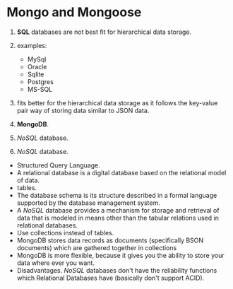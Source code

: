 # Mongo and Mongoose

1. **SQL** databases are not best fit for hierarchical data storage.

2. examples:
   * MySql
   * Oracle
   * Sqlite
   * Postgres
   * MS-SQL

3. fits better for the hierarchical data storage as it follows the key-value pair way of storing data similar to JSON data.

4. **MongoDB**.

5. *NoSQL* database.

6. *NoSQL* database.

* Structured Query Language.
* A relational database is a digital database based on the relational model of data.
* tables.
* The database schema is its structure described in a formal language supported by the database management system.
* A *NoSQL* database provides a mechanism for storage and retrieval of data that is modeled in means other than the tabular relations used in relational databases.
* Use collections instead of tables.
* MongoDB stores data records as documents (specifically BSON documents) which are gathered together in collections
* MongoDB is more flexible, because it gives you the ability to store your data where ever you want.
* Disadvantages. *NoSQL* databases don't have the reliability functions which Relational Databases have (basically don't support ACID).
